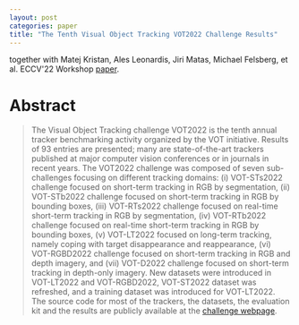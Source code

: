```yaml
---
layout: post
categories: paper
title: "The Tenth Visual Object Tracking VOT2022 Challenge Results"
---
```

together with Matej Kristan, Ales Leonardis, Jiri Matas, Michael Felsberg, et al. ECCV'22 Workshop [paper](https://www.springerprofessional.de/the-tenth-visual-object-tracking-vot2022-challenge-results/24018090).

# Abstract
> The Visual Object Tracking challenge VOT2022 is the tenth annual tracker benchmarking activity organized by the VOT initiative. Results of 93 entries are presented; many are state-of-the-art trackers published at major computer vision conferences or in journals in recent years. The VOT2022 challenge was composed of seven sub-challenges focusing on different tracking domains: (i) VOT-STs2022 challenge focused on short-term tracking in RGB by segmentation, (ii) VOT-STb2022 challenge focused on short-term tracking in RGB by bounding boxes, (iii) VOT-RTs2022 challenge focused on real-time short-term tracking in RGB by segmentation, (iv) VOT-RTb2022 challenge focused on real-time short-term tracking in RGB by bounding boxes, (v) VOT-LT2022 focused on long-term tracking, namely coping with target disappearance and reappearance, (vi) VOT-RGBD2022 challenge focused on short-term tracking in RGB and depth imagery, and (vii) VOT-D2022 challenge focused on short-term tracking in depth-only imagery. New datasets were introduced in VOT-LT2022 and VOT-RGBD2022, VOT-ST2022 dataset was refreshed, and a training dataset was introduced for VOT-LT2022. The source code for most of the trackers, the datasets, the evaluation kit and the results are publicly available at the [challenge webpage](https://www.votchallenge.net/vot2022).
